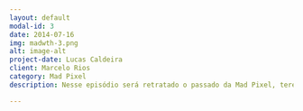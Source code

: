 ```yaml
---
layout: default
modal-id: 3
date: 2014-07-16
img: madwth-3.png
alt: image-alt
project-date: Lucas Caldeira
client: Marcelo Rios
category: Mad Pixel
description: Nesse episódio será retratado o passado da Mad Pixel, teremos aqui aquele bom e velho Filler com bastante Flash Back(como em naruto). Sim continuaremos a trama principal de Madway to Heaven.

---
```

